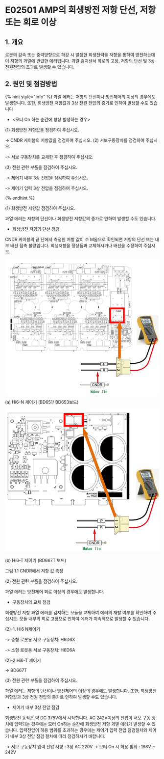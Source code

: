 ﻿# E02501 AMP의 회생방전 저항 단선, 저항 또는 회로 이상

## 1. 개요

로봇의 감속 또는 중력방향으로 하강 시 발생한 회생전력을 저항을 통하여 방전하는데 이 저항의 과열에 관련한 에러입니다. 
과열 검지센서 회로의 고장, 저항의 단선 및 3상 전원전압의 초과로 발생할 수 있습니다.

## 2. 원인 및 점검방법

{% hint style="info" %}
과열 에러는 저항의 단선이나 방전제어의 이상의 경우에도 발생합니다. 또한, 회생방전 저항값과 3상 전원 전압의 증가로 인하여 발생할 수도 있습니다

* <모터 On 하는 순간에 항상 발생하는 경우>

(1)	회생방전 저항값을 점검하여 주십시오.

-> CNDR 케이블의 저항값을 점검하여 주십시오.
(2)	서보구동장치를 점검하여 주십시오.

-> 서보 구동장치를 교체한 후 점검하여 주십시오.

(3)	전원 관련 부품을 점검하여 주십시오.

-> 제어기 내부 3상 전압을 점검하여 주십시오.

-> 제어기 입력 3상 전압을 점검하여 주십시오.

{% endhint %}

(1)	회생방전 저항값 점검하여 주십시오.

과열 에러는 저항의 단선이나 회생방전 저항값의 증가로 인하여 발생할 수도 있습니다.
 
* 회생방전 저항의 단선 점검

CNDR 케이블의 끝 단에서 측정한 저항 값이 수 M옴으로 확인되면 저항의 단선 또는 내부 배선 접촉 불량입니다. 
회생저항을 정상품과 교체하시거나 배선을 수정하여 주십시오.

![](../_assets/1-AMP/E02501/E02501_회생저항_단선점검_N제어기.PNG)

(a) Hi6-N 제어기 (BD651/ BD653보드)

![](../_assets/1-AMP/E02501/E02501_회생저항_단선점검_T제어기.PNG  )

(b) Hi6-T 제어기 (BD667T 보드)

그림 1.1 CNDR에서 저항 값 측정

(2)	전원 관련 부품을 점검하여 주십시오.

과열 에러는 방전제어 회로 이상의 경우에도 발생합니다.

* 구동장치의 교체 점검

회생방전 저항 과열 에러를 검지하는 모듈을 교체하여 에러의 재발 여부를 확인하여 주십시오. 모듈 내부의 회로 고장으로 인하여 에러가 지속적으로 발생할 수 있습니다. 

(2)-1. Hi6 N제어기 

-> 중형 로봇용 서보 구동장치: H6D6X

-> 소형 로봇용 서보 구동장치: H6D6A

(2)-2 Hi6-T 제어기

-> BD667T


(3)	전원 관련 부품을 점검하여 주십시오.

과열 에러는 저항의 단선이나 방전제어의 이상의 경우에도 발생합니다. 또한, 회생방전 저항값과 3상 전원 전압의 증가로 인하여 발생할 수도 있습니다.

* 제어기 내부 3상 전압 점검

회생방전 동작은 약 DC 375V에서 시작합니다. AC 242V이상의 전압이 서보 구동 장치에 입력되는 경우에는 모터 On하는 순간에 회생방전 저항 과열 에러가 발생할 수 있습니다. 
입력전압이 허용 범위를 초과하는 경우에는 제어기 입력 전압 점검절차와 제어기 내부 3상 전압 점검 절차에 따라 점검하시기 바랍니다.

-> 서보 구동장치 입력 전압 사양 : 3상 AC 220V
-> 모터 On 시 허용 범위 : 198V ~ 242V
